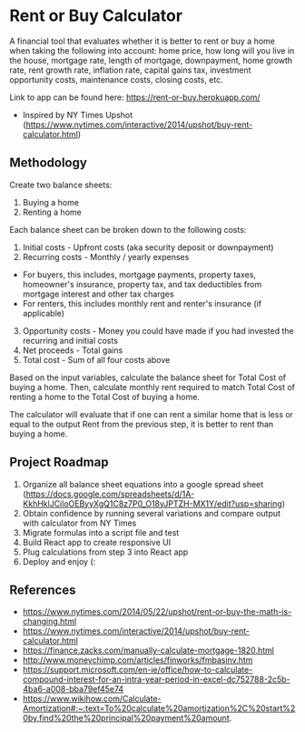# Rent or Buy Calculator
A financial tool that evaluates whether it is better to rent or buy a home when taking the following into account: home price, how long will you live in the house, mortgage rate, length of mortgage, downpayment, home growth rate, rent growth rate, inflation rate, capital gains tax, investment opportunity costs, maintenance costs, closing costs, etc.

Link to app can be found here: https://rent-or-buy.herokuapp.com/

* Inspired by NY Times Upshot (https://www.nytimes.com/interactive/2014/upshot/buy-rent-calculator.html)

## Methodology

Create two balance sheets:
1. Buying a home
2. Renting a home

Each balance sheet can be broken down to the following costs: 
1. Initial costs - Upfront costs (aka security deposit or downpayment)
2. Recurring costs - Monthly / yearly expenses
* For buyers, this includes, mortgage payments, property taxes, homeowner's insurance, property tax, and tax deductibles from mortgage interest and other tax charges
* For renters, this includes monthly rent and renter's insurance (if applicable)
3. Opportunity costs - Money you could have made if you had invested the recurring and initial costs
4. Net proceeds - Total gains
5. Total cost - Sum of all four costs above

Based on the input variables, calculate the balance sheet for Total Cost of buying a home. Then, calculate monthly rent required to match Total Cost of renting a home to the Total Cost of buying a home.

The calculator will evaluate that if one can rent a similar home that is less or equal to the output Rent from the previous step, it is better to rent than buying a home.

## Project Roadmap

1. Organize all balance sheet equations into a google spread sheet (https://docs.google.com/spreadsheets/d/1A-KkhHklJCiloOEByyXgQ1C8z7P0_O18yJPTZH-MX1Y/edit?usp=sharing)
2. Obtain confidence by running several variations and compare output with calculator from NY Times
3. Migrate formulas into a script file and test
4. Build React app to create responsive UI
5. Plug calculations from step 3 into React app
6. Deploy and enjoy (:

## References

* https://www.nytimes.com/2014/05/22/upshot/rent-or-buy-the-math-is-changing.html
* https://www.nytimes.com/interactive/2014/upshot/buy-rent-calculator.html
* https://finance.zacks.com/manually-calculate-mortgage-1820.html
* http://www.moneychimp.com/articles/finworks/fmbasinv.htm
* https://support.microsoft.com/en-ie/office/how-to-calculate-compound-interest-for-an-intra-year-period-in-excel-dc752788-2c5b-4ba6-a008-bba79ef45e74
* https://www.wikihow.com/Calculate-Amortization#:~:text=To%20calculate%20amortization%2C%20start%20by,find%20the%20principal%20payment%20amount.
